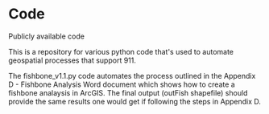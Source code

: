 # Code
Publicly available code

This is a repository for various python code that's used to automate geospatial processes that support 911.

The fishbone_v1.1.py code automates the process outlined in the Appendix D - Fishbone Analysis Word document which shows how to create a fishbone analaysis in ArcGIS.  The final output (outFish shapefile) should provide the same results one would get if following the steps in Appendix D.  
